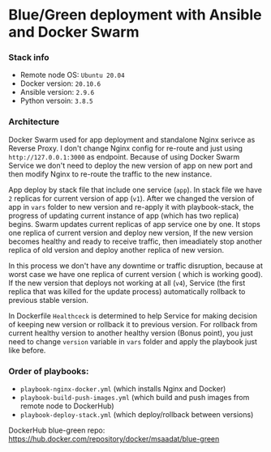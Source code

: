# Blue/Green deployment with Ansible and Docker Swarm

### Stack info
- Remote node OS: `Ubuntu 20.04`
- Docker version: `20.10.6`
- Ansible version: `2.9.6`
- Python versoin: `3.8.5`

### Architecture
Docker Swarm used for app deployment and standalone Nginx serivce as Reverse Proxy. I don't change Nginx config for re-route and just using `http://127.0.0.1:3000` as endpoint. Because of using Docker Swarm Service we don't need to deploy the new version of app on new port and then modify Nginx to re-route the traffic to the new instance.

App deploy by stack file that include one service (`app`). In stack file we have `2` replicas for current version of app (`v1`). After we changed the version of app in `vars` folder to new version and re-apply it with playbook-stack, the progress of updating current instance of app (which has two replica) begins. Swarm updates current replicas of app service one by one. It stops one replica of current version and deploy new version, If the new version becomes healthy and ready to receive traffic, then imeadiately stop another replica of old version and deploy another replica of new version.

In this process we don't have any downtime or traffic disruption, because at worst case we have one replica of current version ( which is working good). If the new version that deploys not working at all (`v4`), Service (the first replica that was killed for the update process) automatically rollback to previous stable version.

In Dockerfile `Healthceck` is determined to help Service for making decision of keeping new version or rollback it to previous version.
For rollback from current healthy version to another healthy version (Bonus point), you just need to change `version` variable in `vars` folder and apply the playbook just like before.

### Order of playbooks:
- `playbook-nginx-docker.yml` (which installs Nginx and Docker)
- `playbook-build-push-images.yml` (which build and push images from remote node to DockerHub)
- `playbook-deploy-stack.yml` (which deploy/rollback between versions) 

DockerHub blue-green repo:  https://hub.docker.com/repository/docker/msaadat/blue-green
